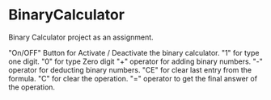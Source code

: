 # BinaryCalculator
Binary Calculator project as an assignment.

"On/OFF" Button for Activate / Deactivate the binary calculator.
"1" for type one digit.
"0" for type Zero digit
"+" operator for adding binary numbers.
"-" operator for deducting binary numbers.
"CE" for clear last entry from the formula.
"C" for clear the operation.
"=" operator to get the final answer of the operation.
